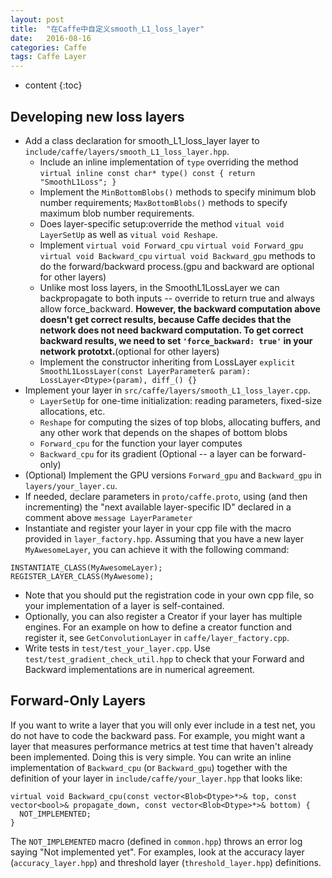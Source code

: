 ```yaml
---
layout: post
title:  "在Caffe中自定义smooth_L1_loss_layer"
date:   2016-08-16 
categories: Caffe 
tags: Caffe Layer 
---
```


* content
{:toc}

## Developing new loss layers





- Add a class declaration for smooth_L1_loss_layer layer to `include/caffe/layers/smooth_L1_loss_layer.hpp`. 
  * Include an inline implementation of `type` overriding the method `virtual inline const char* type() const { return "SmoothL1Loss"; }` 
  * Implement the `MinBottomBlobs()` methods to specify minimum blob number requirements; `MaxBottomBlobs()` methods to specify maximum blob number requirements.
  * Does layer-specific setup:override the method `vitual void LayerSetUp` as well as `vitual void Reshape`.
  * Implement `virtual void Forward_cpu` `virtual void Forward_gpu` `virtual void Backward_cpu` `virtual void Backward_gpu` methods to do the forward/backward process.(gpu and backward are optional for other layers)
  * Unlike most loss layers, in the SmoothL1LossLayer we can backpropagate to both inputs -- override to return true and always allow force_backward. **However, the backward computation above doesn't get correct results, because Caffe decides that the network does not need backward computation. To get correct backward results, we need to set `'force_backward: true'` in your network prototxt.**(optional for other layers)
  * Implement the constructor inheriting from LossLayer `explicit SmoothL1LossLayer(const LayerParameter& param): LossLayer<Dtype>(param), diff_() {}`
- Implement your layer in `src/caffe/layers/smooth_L1_loss_layer.cpp`.
  * `LayerSetUp` for one-time initialization: reading parameters, fixed-size allocations, etc.
  * `Reshape` for computing the sizes of top blobs, allocating buffers, and any other work that depends on the shapes of bottom blobs
  * `Forward_cpu` for the function your layer computes
  * `Backward_cpu` for its gradient (Optional -- a layer can be forward-only)
- (Optional) Implement the GPU versions `Forward_gpu` and `Backward_gpu` in `layers/your_layer.cu`.
- If needed, declare parameters in `proto/caffe.proto`, using (and then incrementing) the "next available layer-specific ID" declared in a comment above `message LayerParameter`
- Instantiate and register your layer in your cpp file with the macro provided in `layer_factory.hpp`. Assuming that you have a new layer `MyAwesomeLayer`, you can achieve it with the following command:
````
INSTANTIATE_CLASS(MyAwesomeLayer);
REGISTER_LAYER_CLASS(MyAwesome);
````
- Note that you should put the registration code in your own cpp file, so your implementation of a layer is self-contained.
- Optionally, you can also register a Creator if your layer has multiple engines. For an example on how to define a creator function and register it, see `GetConvolutionLayer` in `caffe/layer_factory.cpp`.
- Write tests in `test/test_your_layer.cpp`. Use `test/test_gradient_check_util.hpp` to check that your Forward and Backward implementations are in numerical agreement.

## Forward-Only Layers
If you want to write a layer that you will only ever include in a test net, you do not have to code the backward pass. For example, you might want a layer that measures performance metrics at test time that haven't already been implemented.
Doing this is very simple. You can write an inline implementation of `Backward_cpu` (or `Backward_gpu`) together with the definition of your layer in `include/caffe/your_layer.hpp` that looks like:
````
virtual void Backward_cpu(const vector<Blob<Dtype>*>& top, const vector<bool>& propagate_down, const vector<Blob<Dtype>*>& bottom) {
  NOT_IMPLEMENTED;
}
````
The `NOT_IMPLEMENTED` macro (defined in `common.hpp`) throws an error log saying "Not implemented yet". For examples, look at the accuracy layer (`accuracy_layer.hpp`) and threshold layer (`threshold_layer.hpp`) definitions.
